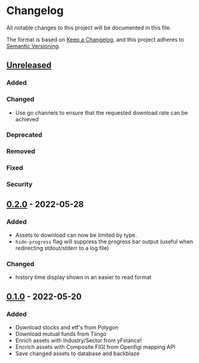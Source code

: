 # Changelog
All notable changes to this project will be documented in this file.

The format is based on [Keep a Changelog](https://keepachangelog.com/en/1.0.0/),
and this project adheres to [Semantic Versioning](https://semver.org/spec/v2.0.0.html).

## [Unreleased]
### Added

### Changed
- Use go channels to ensure that the requested download rate can be achieved

### Deprecated

### Removed

### Fixed

### Security

## [0.2.0] - 2022-05-28
### Added
- Assets to download can now be limited by type.
- `hide-progress` flag will suppress the progress bar output (useful when redirecting stdout/stderr to a log file)

### Changed
- history time display shown in an easier to read format

## [0.1.0] - 2022-05-20
### Added
- Download stocks and etf's from Polygon
- Download mutual funds from Tiingo
- Enrich assets with Industry/Sector from yFinance!
- Encrich assets with Composite FIGI from Openfigi mapping API
- Save changed assets to database and backblaze

[Unreleased]: https://github.com/penny-vault/import-tiingo/compare/v0.2.0...HEAD
[0.2.0]: https://github.com/penny-vault/import-tiingo/compare/v0.1.0...v0.2.0
[0.1.0]: https://github.com/penny-vault/import-tiingo/releases/tag/v0.0.1
